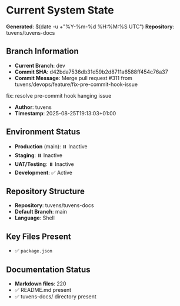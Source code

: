 # Current System State
**Generated**: $(date -u +"%Y-%m-%d %H:%M:%S UTC")
**Repository**: tuvens/tuvens-docs

## Branch Information
- **Current Branch**: dev
- **Commit SHA**: d42bda7536db31d59b2d8711a6588ff454c76a37
- **Commit Message**: Merge pull request #311 from tuvens/devops/feature/fix-pre-commit-hook-issue

fix: resolve pre-commit hook hanging issue
- **Author**: tuvens
- **Timestamp**: 2025-08-25T19:13:03+01:00

## Environment Status
- **Production** (main): ⏸️ Inactive
- **Staging**: ⏸️ Inactive
- **UAT/Testing**: ⏸️ Inactive
- **Development**: ✅ Active

## Repository Structure
- **Repository**: tuvens/tuvens-docs
- **Default Branch**: main
- **Language**: Shell

## Key Files Present
- ✅ `package.json`

## Documentation Status
- **Markdown files**: 220
- ✅ README.md present
- ✅ tuvens-docs/ directory present
